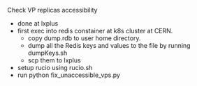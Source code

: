 Check VP replicas accessibility

* done at lxplus
* first exec into redis constainer at k8s cluster at CERN. 
    * copy dump.rdb to user home directory.
    * dump all the Redis keys and values to the file by running dumpKeys.sh
    * scp them to lxplus
* setup rucio using rucio.sh
* run python fix_unaccessible_vps.py
